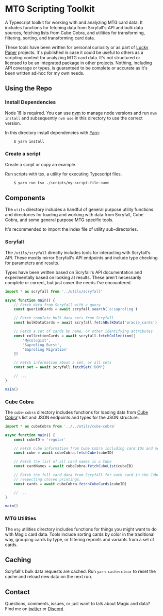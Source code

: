 # MTG Scripting Toolkit

A Typescript toolkit for working with and analyzing MTG card data. It includes
functions for fetching data from Scryfall's API and bulk data sources, fetching
lists from Cube Cobra, and utilities for transforming, filtering, sorting, and
transforming card data.

These tools have been written for personal curiosity or as part of
[Lucky Paper](https://luckypaper.co/) projects. It's published in case it could
be useful to others as a scripting context for analyzing MTG card data. It's not
structured or licensed to be an integrated package in other projects. Nothing,
including API coverage or types, is guaranteed to be complete or accurate as
it's been written ad-hoc for my own needs.

## Using the Repo

### Install Dependencies

Node 18 is required. You can use [nvm](https://github.com/nvm-sh/nvm) to manage
node versions and run `nvm install` and subsequently `nvm use` in this directory
to use the correct version.

In this directory install dependencies with [Yarn](https://yarnpkg.com):

```sh
    $ yarn install
```

### Create a script

Create a script or copy an example.

Run scripts with tsx, a utility for executing Typescript files.

```sh
    $ yarn run tsx ./scripts/my-script-file-name
```

## Components

The `utils` directory includes a handful of general purpose utility functions
and directories for loading and working with data from Scryfall, Cube Cobra, and
some general purpose MTG specific tools.

It's recommended to import the index file of utility sub-directories.

### Scryfall

The `/utils/scryfall` directly includes tools for interacting with Scryfall's
API. These mostly mirror Scryfall's API endpoints and include type checking for
parameters and results.

Types have been written based on Scryfall's API documentation and experimentally
based on looking at results. These aren't necessarily complete or correct, but
just cover the needs I've encountered.

```typescript
import * as scryfall from '../utils/scryfall'

async function main() {
    // Fetch data from Scryfall with a query
    const queriedCards = await scryfall.search(`o:saproling`)

    // Fetch complete bulk data sets from Scryfall
    const bulkDataCards = await scryfall.fetchBulkData('oracle_cards')

    // Fetch a set of cards by name, or other identifying attributes
    const collectionCards = await scryfall.fetchCollection([
        'Mycologist',
        'Saproling Burst',
        'Saproling Migration'
    ])

    // Fetch information about a set, or all sets
    const set = await scryfall.fetchSet('DOM')

    // ...
}

main()
```

### Cube Cobra

The `cube-cobra` directory includes functions for loading data from
[Cube Cobra](https://cubecobra.com)'s list and JSON endpoints and types for the
JSON structure.

```typescript
import * as cubeCobra from '../../utils/cube-cobra'

async function main() {
    const cubeID = 'regular'

    // Fetch Cube information from Cube Cobra including card IDs and metadata
    const cube = await cubeCobra.fetchCube(cubeID)

    // Fetch the list of all card names in a Cube
    const cardNames = await cubeCobra.fetchCubeList(cubeID)

    // Fetch the full card data from Scryfall for each card in the Cube,
    // respecting chosen printings.
    const cards = await cubeCobra.fetchCubeCards(cubeID)

    // ...
}

main()
```

### MTG Utilities

The `mtg` utilities directory includes functions for things you might want to do
with Magic card data. Tools include sorting cards by color in the traditional
way, grouping cards by type, or filtering reprints and variants from a set of
cards.

## Caching

Scryfall's bulk data requests are cached. Run `yarn cache:clear` to reset the
cache and reload new data on the next run.

## Contact

Questions, comments, issues, or just want to talk about Magic and data? Find me
on [twitter](https://twitter.com/ahmattox) or
[Discord](https://discordapp.com/users/226747568866983938).
